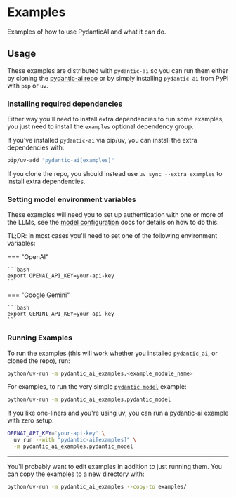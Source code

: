 # Examples

Examples of how to use PydanticAI and what it can do.

## Usage

These examples are distributed with `pydantic-ai` so you can run them either by cloning the [pydantic-ai repo](https://github.com/pydantic/pydantic-ai) or by simply installing `pydantic-ai` from PyPI with `pip` or `uv`.

### Installing required dependencies

Either way you'll need to install extra dependencies to run some examples, you just need to install the `examples` optional dependency group.

If you've installed `pydantic-ai` via pip/uv, you can install the extra dependencies with:

```bash
pip/uv-add "pydantic-ai[examples]"
```

If you clone the repo, you should instead use `uv sync --extra examples` to install extra dependencies.

### Setting model environment variables

These examples will need you to set up authentication with one or more of the LLMs, see the [model configuration](../models/index.md) docs for details on how to do this.

TL;DR: in most cases you'll need to set one of the following environment variables:

=== "OpenAI"

    ```bash
    export OPENAI_API_KEY=your-api-key
    ```

=== "Google Gemini"

    ```bash
    export GEMINI_API_KEY=your-api-key
    ```

### Running Examples

To run the examples (this will work whether you installed `pydantic_ai`, or cloned the repo), run:

```bash
python/uv-run -m pydantic_ai_examples.<example_module_name>
```

For examples, to run the very simple [`pydantic_model`](./pydantic-model.md) example:

```bash
python/uv-run -m pydantic_ai_examples.pydantic_model
```

If you like one-liners and you're using uv, you can run a pydantic-ai example with zero setup:

```bash
OPENAI_API_KEY='your-api-key' \
  uv run --with "pydantic-ai[examples]" \
  -m pydantic_ai_examples.pydantic_model
```

---

You'll probably want to edit examples in addition to just running them. You can copy the examples to a new directory with:

```bash
python/uv-run -m pydantic_ai_examples --copy-to examples/
```
